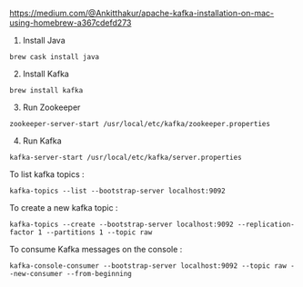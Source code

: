 https://medium.com/@Ankitthakur/apache-kafka-installation-on-mac-using-homebrew-a367cdefd273

1. Install Java

``` 
brew cask install java
```

2. Install Kafka

```
brew install kafka
```

3. Run Zookeeper

```
zookeeper-server-start /usr/local/etc/kafka/zookeeper.properties
```

4. Run Kafka

```shell script
kafka-server-start /usr/local/etc/kafka/server.properties
```


To list kafka topics : 

```
kafka-topics --list --bootstrap-server localhost:9092
```

To create a new kafka topic : 

```
kafka-topics --create --bootstrap-server localhost:9092 --replication-factor 1 --partitions 1 --topic raw
```


To consume Kafka messages on the console : 

```
kafka-console-consumer --bootstrap-server localhost:9092 --topic raw --new-consumer --from-beginning
```